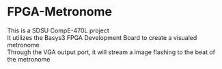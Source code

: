 # FPGA-Metronome
This is a SDSU CompE-470L project  
It utilizes the Basys3 FPGA Development Board to create a visualed metronome  
Through the VGA output port, it will stream a image flashing to the beat of the metronome  
